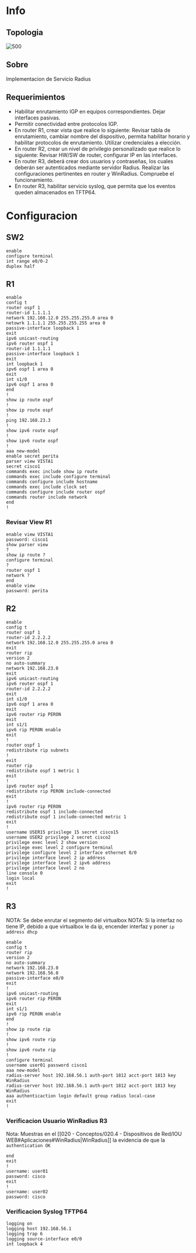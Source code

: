 # Info
## Topologia
![500](https://slink.proxylivy.work/image/1f6cf1bc-f801-49c9-918f-5732bbb9ff8b.png)
## Sobre
Implementacion de Servicio Radius
## Requerimientos
- Habilitar enrutamiento IGP en equipos correspondientes. Dejar interfaces pasivas.
- Permitir conectividad entre protocolos IGP.
- En router R1, crear vista que realice lo siguiente: Revisar tabla de enrutamiento, cambiar nombre del dispositivo, permita habilitar horario y habilitar protocolos de enrutamiento. Utilizar credenciales a elección.
- En router R2, crear un nivel de privilegio personalizado que realice lo siguiente: Revisar HW/SW de router, configurar IP en las interfaces.
- En router R3, deberá crear dos usuarios y contraseñas, los cuales deberán ser autenticados mediante servidor Radius. Realizar las configuraciones pertinentes en router y WinRadius. Compruebe el funcionamiento.
- En router R3, habilitar servicio syslog, que permita que los eventos queden almacenados en TFTP64.
# Configuracion
## SW2
```
enable
configure terminal
int range e0/0-2
duplex half
```

## R1
```
enable
config t
router ospf 1
router-id 1.1.1.1
network 192.168.12.0 255.255.255.0 area 0
netowrk 1.1.1.1 255.255.255.255 area 0
passive-interface loopback 1
exit
ipv6 unicast-routing
ipv6 router ospf 1
router-id 1.1.1.1
passive-interface loopback 1
exit
int loopback 1
ipv6 ospf 1 area 0
exit
int s1/0
ipv6 ospf 1 area 0
end
!
show ip route ospf
!
show ip route ospf
!
ping 192.168.23.3
!
show ipv6 route ospf
!
show ipv6 route ospf
!
aaa new-model
enable secret perita
parser view VISTA1
secret cisco1
commands exec include show ip route
commands exec include configure terminal
commands configure include hostname
commands exec include clock set
commands configure include router ospf
commands router include network
end
!
```
### Revisar View R1
```
enable view VISTA1
password: cisco1
show parser view
?
show ip route ?
configure terminal
?
router ospf 1
network ?
end
enable view
password: perita
```

## R2
```
enable
config t
router ospf 1
router-id 2.2.2.2
network 192.168.12.0 255.255.255.0 area 0
exit
router rip
version 2
no auto-summary
network 192.168.23.0
exit
ipv6 unicast-routing
ipv6 router ospf 1
router-id 2.2.2.2
exit
int s1/0
ipv6 ospf 1 area 0
exit
ipv6 router rip PERON
exit
int s1/1
ipv6 rip PERON enable
exit
!
router ospf 1
redistribute rip subnets
!
exit
router rip
redistribute ospf 1 metric 1
exit
!
ipv6 router ospf 1
redistribute rip PERON include-connected
exit
!
ipv6 router rip PERON
redistribute ospf 1 include-connected
redistribute ospf 1 include-connected metric 1
exit
!
username USER15 privilege 15 secret cisco15
username USER2 privilege 2 secret cisco2
privilege exec level 2 show version
privilege exec level 2 configure terminal
privilege configure level 2 interface ethernet 0/0
privilege interface level 2 ip address
privilege interface level 2 ipv6 address
privilege interface level 2 no
line console 0
login local
exit
!
```

## R3
NOTA: Se debe enrutar el segmento del virtualbox
NOTA: Si la interfaz no tiene IP, debido a que virtualbox le da ip, encender interfaz y poner `ip address dhcp`
```
enable
config t
router rip
version 2
no auto-summary
network 192.168.23.0
network 192.168.56.0
passive-interface e0/0
exit
!
ipv6 unicast-routing
ipv6 router rip PERON
exit
int s1/1
ipv6 rip PERON enable
end
!
show ip route rip
!
show ipv6 route rip
!
show ipv6 route rip
!
configure terminal
username user01 password cisco1
aaa new-model
radius-server host 192.168.56.1 auth-port 1812 acct-port 1813 key WinRadius
radius-server host 192.168.56.1 auth-port 1812 acct-port 1813 key WinRadius
aaa authenticaction login default group radius local-case
exit
!
```
### Verificacion Usuario WinRadius R3
Nota: Muestras en el [[020 - Conceptos/020.4 - Dispositivos de Red/IOU WEB#Aplicaciones#WinRadius|WinRadius]] la evidencia de que la `authentication OK`
```
end
exit
!
username: user01
password: cisco
exit
!
username: user02
password: cisco
```
### Verificacion Syslog TFTP64
```
logging on
logging host 192.168.56.1
logging trap 6
logging source-interface e0/0
int loopback 4
```